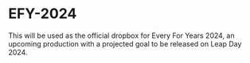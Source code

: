 # EFY-2024
This will be used as the official dropbox for Every For Years 2024, an upcoming production with a projected goal to be released on Leap Day 2024.
